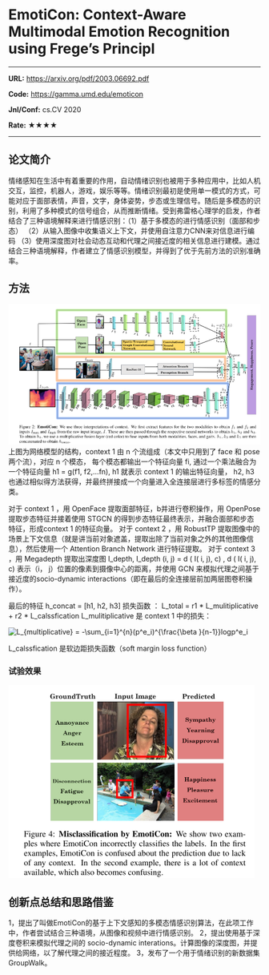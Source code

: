 # EmotiCon: Context-Aware Multimodal Emotion Recognition using Frege’s Principl

---

**URL:** https://arxiv.org/pdf/2003.06692.pdf

**Code:** https://gamma.umd.edu/emoticon

**Jnl/Conf:** cs.CV 2020

**Rate:** ★★★★

---

## 论文简介

 情绪感知在生活中有着重要的作用，自动情绪识别也被用于多种应用中，比如人机交互，监控，机器人，游戏，娱乐等等。情绪识别最初是使用单一模式的方式，可能对应于面部表情，声音，文字，身体姿势，步态或生理信号。随后是多模态的识别，利用了多种模式的信号组合，从而推断情绪。受到弗雷格心理学的启发，作者结合了三种语境解释来进行情感识别：（1）基于多模态的进行情感识别（面部和步态） （2）从输入图像中收集语义上下文，并使用自注意力CNN来对信息进行编码 （3）使用深度图对社会动态互动和代理之间接近度的相关信息进行建模。通过结合三种语境解释，作者建立了情感识别模型，并得到了优于先前方法的识别准确率。
 
## 方法
![1](../images/mnie/20211109.1.png)
上图为网络模型的结构，context 1 由 n 个流组成（本文中只用到了 face 和 pose 两个流），对应 n 个模态， 每个模态都输出一个特征向量 fi, 通过一个乘法融合为一个特征向量 h1 = g(f1, f2,...fn), h1  就表示 context 1 的输出特征向量， h2, h3 也通过相似得方法获得，并最终拼接成一个向量进入全连接层进行多标签的情感分类。

对于 context 1 ，用 OpenFace 提取面部特征，b并进行卷积操作，用 OpenPose 提取步态特征并接着使用 STGCN 的得到步态特征最终表示，并融合面部和步态特征，形成context 1 的特征向量。
对于 context 2 ，用 RobustTP 提取图像中的场景上下文信息（就是讲当前对象遮盖，提取出除了当前对象之外的其他图像信息），然后使用一个 Attention Branch Network 进行特征提取。
对于 context 3 ，用 Megadepth 提取出深度图 I_depth, I_depth (i, j) = d ( I( i, j), c) , d ( I( i, j), c) 表示（i， j）位置的像素到摄像中心的距离，并使用 GCN 来模拟代理之间基于接近度的socio-dynamic interactions（即在最后的全连接层前加两层图卷积操作）。

最后的特征 h_concat = [h1, h2, h3] 
损失函数 ： L_total = r1 * L_mulitiplicative + r2 * L_calssfication
L_mulitiplicative 是 context 1 中的损失：

<img src="https://latex.codecogs.com/svg.image?L_{multiplicative}&space;=&space;-\sum_{i=1}^{n}(p^e_i)^{\frac{\beta&space;}{n-1}}logp^e_i" title="L_{multiplicative} = -\sum_{i=1}^{n}(p^e_i)^{\frac{\beta }{n-1}}logp^e_i" />

L_calssfication 是软边距损失函数（soft margin loss function）

### 试验效果
 
![1](../images/mnie/20211109.2.png)

## 创新点总结和思路借鉴

  1，提出了叫做EmotiCon的基于上下文感知的多模态情感识别算法，在此项工作中，作者尝试结合三种语境，从图像和视频中进行情感识别。
  2，提出使用基于深度卷积来模拟代理之间的 socio-dynamic interations。计算图像的深度图，并提供给网络，以了解代理之间的接近程度。
  3，发布了一个用于情绪识别的新数据集GroupWalk。
